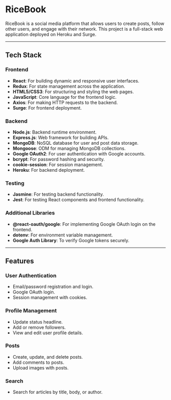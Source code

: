 # **RiceBook**

RiceBook is a social media platform that allows users to create posts, follow other users, and engage with their network. This project is a full-stack web application deployed on Heroku and Surge.

---

## **Tech Stack**

### **Frontend**
- **React**: For building dynamic and responsive user interfaces.
- **Redux**: For state management across the application.
- **HTML5/CSS3**: For structuring and styling the web pages.
- **JavaScript**: Core language for the frontend logic.
- **Axios**: For making HTTP requests to the backend.
- **Surge**: For frontend deployment.

### **Backend**
- **Node.js**: Backend runtime environment.
- **Express.js**: Web framework for building APIs.
- **MongoDB**: NoSQL database for user and post data storage.
- **Mongoose**: ODM for managing MongoDB collections.
- **Google OAuth2**: For user authentication with Google accounts.
- **bcrypt**: For password hashing and security.
- **cookie-session**: For session management.
- **Heroku**: For backend deployment.

### **Testing**
- **Jasmine**: For testing backend functionality.
- **Jest**: For testing React components and frontend functionality.

### **Additional Libraries**
- **@react-oauth/google**: For implementing Google OAuth login on the frontend.
- **dotenv**: For environment variable management.
- **Google Auth Library**: To verify Google tokens securely.

---

## **Features**

### **User Authentication**
- Email/password registration and login.
- Google OAuth login.
- Session management with cookies.

### **Profile Management**
- Update status headline.
- Add or remove followers.
- View and edit user profile details.

### **Posts**
- Create, update, and delete posts.
- Add comments to posts.
- Upload images with posts.

### **Search**
- Search for articles by title, body, or author.
